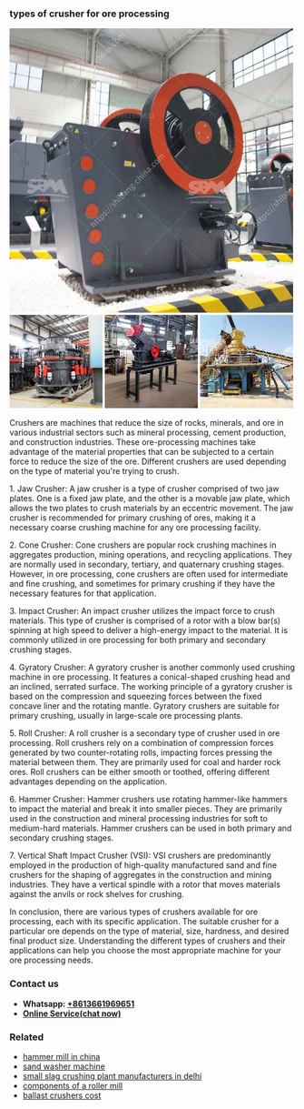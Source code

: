 <h3>types of crusher for ore processing</h3><img src='1708497127.jpg' alt=''><p>Crushers are machines that reduce the size of rocks, minerals, and ore in various industrial sectors such as mineral processing, cement production, and construction industries. These ore-processing machines take advantage of the material properties that can be subjected to a certain force to reduce the size of the ore. Different crushers are used depending on the type of material you're trying to crush.</p><p>1. Jaw Crusher: A jaw crusher is a type of crusher comprised of two jaw plates. One is a fixed jaw plate, and the other is a movable jaw plate, which allows the two plates to crush materials by an eccentric movement. The jaw crusher is recommended for primary crushing of ores, making it a necessary coarse crushing machine for any ore processing facility.</p><p>2. Cone Crusher: Cone crushers are popular rock crushing machines in aggregates production, mining operations, and recycling applications. They are normally used in secondary, tertiary, and quaternary crushing stages. However, in ore processing, cone crushers are often used for intermediate and fine crushing, and sometimes for primary crushing if they have the necessary features for that application.</p><p>3. Impact Crusher: An impact crusher utilizes the impact force to crush materials. This type of crusher is comprised of a rotor with a blow bar(s) spinning at high speed to deliver a high-energy impact to the material. It is commonly utilized in ore processing for both primary and secondary crushing stages.</p><p>4. Gyratory Crusher: A gyratory crusher is another commonly used crushing machine in ore processing. It features a conical-shaped crushing head and an inclined, serrated surface. The working principle of a gyratory crusher is based on the compression and squeezing forces between the fixed concave liner and the rotating mantle. Gyratory crushers are suitable for primary crushing, usually in large-scale ore processing plants.</p><p>5. Roll Crusher: A roll crusher is a secondary type of crusher used in ore processing. Roll crushers rely on a combination of compression forces generated by two counter-rotating rolls, impacting forces pressing the material between them. They are primarily used for coal and harder rock ores. Roll crushers can be either smooth or toothed, offering different advantages depending on the application.</p><p>6. Hammer Crusher: Hammer crushers use rotating hammer-like hammers to impact the material and break it into smaller pieces. They are primarily used in the construction and mineral processing industries for soft to medium-hard materials. Hammer crushers can be used in both primary and secondary crushing stages.</p><p>7. Vertical Shaft Impact Crusher (VSI): VSI crushers are predominantly employed in the production of high-quality manufactured sand and fine crushers for the shaping of aggregates in the construction and mining industries. They have a vertical spindle with a rotor that moves materials against the anvils or rock shelves for crushing.</p><p>In conclusion, there are various types of crushers available for ore processing, each with its specific application. The suitable crusher for a particular ore depends on the type of material, size, hardness, and desired final product size. Understanding the different types of crushers and their applications can help you choose the most appropriate machine for your ore processing needs.</p><h3>Contact us</h3><ul><li><strong>Whatsapp:&nbsp;<a href="https://wa.me/8613661969651">+8613661969651</a></strong></li><li><a href="https://swt.shibang-china.com/?git&amp;zhl&amp;types of crusher for ore processing"><strong>Online Service(chat now)</strong></a></li></ul><h3>Related</h3><ul><li><a href='hammer mill in china.md'>hammer mill in china</a></li><li><a href='sand washer machine.md'>sand washer machine</a></li><li><a href='small slag crushing plant manufacturers in delhi.md'>small slag crushing plant manufacturers in delhi</a></li><li><a href='components of a roller mill.md'>components of a roller mill</a></li><li><a href='ballast crushers cost.md'>ballast crushers cost</a></li></ul>